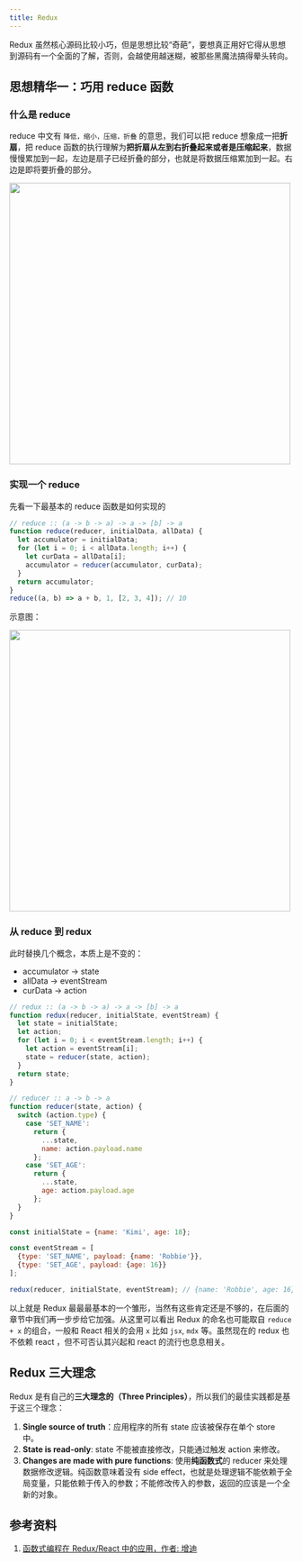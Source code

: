 ```yaml
---
title: Redux
---
```


Redux 虽然核心源码比较小巧，但是思想比较“奇葩”，要想真正用好它得从思想到源码有一个全面的了解，否则，会越使用越迷糊，被那些黑魔法搞得晕头转向。

## 思想精华一：巧用 reduce 函数

### 什么是 reduce

reduce 中文有 `降低，缩小，压缩，折叠` 的意思，我们可以把 reduce 想象成一把**折扇**，把 reduce 函数的执行理解为**把折扇从左到右折叠起来或者是压缩起来**，数据慢慢累加到一起，左边是扇子已经折叠的部分，也就是将数据压缩累加到一起。右边是即将要折叠的部分。

<Img width="500" align="center" src='https://cosmos-x.oss-cn-hangzhou.aliyuncs.com/hKJKNu.jpg'/>

### 实现一个 reduce

先看一下最基本的 reduce 函数是如何实现的

```js
// reduce :: (a -> b -> a) -> a -> [b] -> a
function reduce(reducer, initialData, allData) {
  let accumulator = initialData;
  for (let i = 0; i < allData.length; i++) {
    let curData = allData[i];
    accumulator = reducer(accumulator, curData);
  }
  return accumulator;
}
reduce((a, b) => a + b, 1, [2, 3, 4]); // 10
```

示意图：

<Img width="500" align="center" src='https://cosmos-x.oss-cn-hangzhou.aliyuncs.com/a9351ce2.png'/>

### 从 reduce 到 redux

此时替换几个概念，本质上是不变的：

- accumulator -> state
- allData -> eventStream
- curData -> action

```js
// redux :: (a -> b -> a) -> a -> [b] -> a
function redux(reducer, initialState, eventStream) {
  let state = initialState;
  let action;
  for (let i = 0; i < eventStream.length; i++) {
    let action = eventStream[i];
    state = reducer(state, action);
  }
  return state;
}
```

```js
// reducer :: a -> b -> a
function reducer(state, action) {
  switch (action.type) {
    case 'SET_NAME':
      return {
        ...state,
        name: action.payload.name
      };
    case 'SET_AGE':
      return {
        ...state,
        age: action.payload.age
      };
  }
}

const initialState = {name: 'Kimi', age: 18};

const eventStream = [
  {type: 'SET_NAME', payload: {name: 'Robbie'}},
  {type: 'SET_AGE', payload: {age: 16}}
];

redux(reducer, initialState, eventStream); // {name: 'Robbie', age: 16}
```

以上就是 Redux 最最最基本的一个雏形，当然有这些肯定还是不够的，在后面的章节中我们再一步步给它加强。从这里可以看出 Redux 的命名也可能取自 `reduce + x` 的组合，一般和 React 相关的会用 `x` 比如 `jsx`, `mdx` 等。虽然现在的 redux 也不依赖 react ，但不可否认其兴起和 react 的流行也息息相关。

## Redux 三大理念

Redux 是有自己的**三大理念的（Three Principles）**，所以我们的最佳实践都是基于这三个理念：

1. **Single source of truth**：应用程序的所有 state 应该被保存在单个 store 中。
2. **State is read-only**: state 不能被直接修改，只能通过触发 action 来修改。
3. **Changes are made with pure functions**: 使用**纯函数式**的 reducer 来处理数据修改逻辑。纯函数意味着没有 side effect，也就是处理逻辑不能依赖于全局变量，只能依赖于传入的参数；不能修改传入的参数，返回的应该是一个全新的对象。

## 参考资料

1. [函数式编程在 Redux/React 中的应用，作者: 增迪](https://tech.meituan.com/2017/10/12/functional-programming-in-redux.html)

